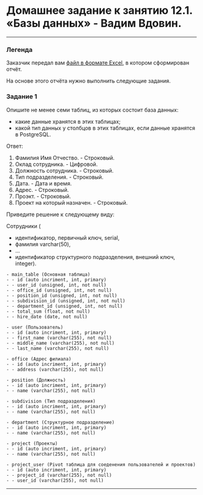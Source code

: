 # Домашнее задание к занятию 12.1. «Базы данных» - Вадим Вдовин.

---
### Легенда

Заказчик передал вам [файл в формате Excel](https://github.com/netology-code/sdb-homeworks/blob/main/resources/hw-12-1.xlsx), в котором сформирован отчёт. 

На основе этого отчёта нужно выполнить следующие задания.

### Задание 1

Опишите не менее семи таблиц, из которых состоит база данных:

- какие данные хранятся в этих таблицах;
- какой тип данных у столбцов в этих таблицах, если данные хранятся в PostgreSQL.

Ответ:
1. Фамилия Имя Отчество. - Строковый.
2. Оклад сотрудника. - Цифровой.
3. Должность сотрудника. - Строковый.
4. Тип подразделения. - Строковый.
5. Дата. - Дата и время.
6. Адрес. - Строковый.
7. Проэкт. - Строковый.
8. Проект на который назначен. - Строковый.

Приведите решение к следующему виду:

Сотрудники (

- идентификатор, первичный ключ, serial,
- фамилия varchar(50),
- ...
- идентификатор структурного подразделения, внешний ключ, integer).

```
- main_table (Основная таблица)
- - id (auto incriment, int, primary)
- - user_id (unsigned, int, not null)
- - office_id (unsigned, int, not null)
- - position_id (unsigned, int, not null)
- - subdivision_id (unsigned, int, not null) 
- - department_id (unsigned, int, not null)
- - total_sum (float, not null)
- - hire_date (date, not null)
```

```
- user (Пользователь)
- - id (auto incriment, int, primary)
- - first_name (varchar(255), not null)
- - middle_name (varchar(255), not null)
- - last_name (varchar(255), not null)
```

```
- office (Адрес филиала)
- - id (auto incriment, int, primary)
- - address (varchar(255), not null)
```

```
- position (Должность)
- - id (auto incriment, int, primary)
- - name (varchar(255), not null)
```

```
- subdivision (Тип подразделения)
- - id (auto incriment, int, primary)
- - name (varchar(255), not null)
```

```
- department (Структурное подразделение)
- - id (auto incriment, int, primary)
- - name (varchar(255), not null)
```

```
- project (Проекты)
- - id (auto incriment, int, primary)
- - name (varchar(255), not null)
```

```
- project_user (Pivot таблица для соеденения пользователей и проектов)
- - id (auto incriment, int, primary)
- - project_id (varchar(255), not null)
- - user_id (varchar(255), not null)
```
---
